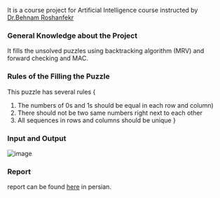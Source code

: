 It is a course project for Artificial Intelligence course instructed by [Dr.Behnam Roshanfekr](https://scholar.google.fr/citations?user=uU25R5IAAAAJ&hl=en)

### General Knowledge about the Project

It fills the unsolved puzzles using backtracking algorithm (MRV) and forward checking and MAC.

### Rules of the Filling the Puzzle
This puzzle has several rules {
1.	The numbers of 0s and 1s should be equal in each row and column)
2.	There should not be two same numbers right next to each other
3.	All sequences in rows and columns should be unique
}


### Input and Output


![image](https://user-images.githubusercontent.com/61980014/188200440-4a4e1874-9b10-4752-b149-6f780f89c7b6.png)


### Report

report can be found [here](https://github.com/kianak2002/Intelligent/blob/master/AI_proj3.pdf) in persian.


